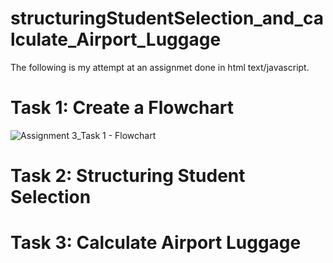 # structuringStudentSelection_and_calculate_Airport_Luggage

The following is my attempt at an assignmet done in html text/javascript.

# Task 1: Create a Flowchart 

![Assignment 3_Task 1 - Flowchart](https://user-images.githubusercontent.com/63177847/146854090-1861dbfe-ded2-4ace-8155-73c5de79eb4c.png)


# Task 2: Structuring Student Selection

# Task 3: Calculate Airport Luggage
